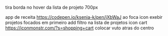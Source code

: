 tira borda no hover da lista de projeto 700px

app de receita https://codepen.io/ksenia-k/pen/jXbWaJ
ao foca icon exebir projetos focados em primeiro 
add filtro na lista de projetos
icon cart https://iconmonstr.com/?s=shopping+cart
colocar vuto atras do centro
